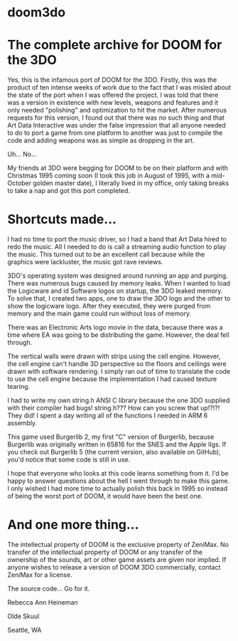 doom3do
=======

The complete archive for DOOM for the 3DO
=========================================

Yes, this is the infamous port of DOOM for the 3DO. Firstly, this
was the product of ten intense weeks of work due to the fact that
I was misled about the state of the port when I was offered
the project. I was told that there was a version in existence
with new levels, weapons and features and it only needed "polishing"
and optimization to hit the market. After numerous requests
for this version, I found out that there was no such thing and
that Art Data Interactive was under the false impression that
all anyone needed to do to port a game from one platform to
another was just to compile the code and adding weapons
was as simple as dropping in the art.

Uh... No...

My friends at 3DO were begging for DOOM to be on their platform and with 
Christmas 1995 coming soon (I took this job in August of 1995, with a
mid-October golden master date), I literally lived in my office, only taking
breaks to take a nap and got this port completed.

Shortcuts made...
=================

I had no time to port the music driver, so I had a band that Art Data hired
to redo the music. All I needed to do is call a streaming audio function
to play the music. This turned out to be an excellent call because while
the graphics were lackluster, the music got rave reviews.

3DO's operating system was designed around running an app and purging. There
was numerous bugs caused by memory leaks. When I wanted to load the Logicware
and id Software logos on startup, the 3DO leaked memory. To
solve that, I created two apps, one to draw the 3DO logo and the other to
show the logicware logo. After they executed, they were purged from memory
and the main game could run without loss of memory.

There was an Electronic Arts logo movie in the data, because there was a time where
EA was going to be distributing the game. However, the deal fell through.

The vertical walls were drawn with strips using the cell engine. However, the 
cell engine can't handle 3D perspective so the floors and ceilings were drawn
with software rendering. I simply ran out of time to translate the code
to use the cell engine because the implementation I had caused texture tearing.

I had to write my own string.h ANSI C library because the one 3DO supplied
with their compiler had bugs! string.h??? How can you screw that up!?!?! They
did! I spent a day writing all of the functions I needed in ARM 6 assembly.

This game used Burgerlib 2, my first "C" version of Burgerlib, because Burgerlib
was originally written in 65816 for the SNES and the Apple IIgs. If you
check out Burgerlib 5 (the current version, also available on GitHub), you'd notice
that some code is still in use.

I hope that everyone who looks at this code learns something from it.
I'd be happy to answer questions about the hell I went through to make this
game. I only wished I had more time to actually polish this back in 1995 so
instead of being the worst port of DOOM, it would have been the best one.

And one more thing...
=====================

The intellectual property of DOOM is the exclusive property of ZeniMax. 
No transfer of the intellectual property of DOOM or any transfer of the
ownership of the sounds, art or other game assets are given nor implied.
If anyone wishes to release a version of DOOM 3DO commercially, contact
ZeniMax for a license.

The source code... Go for it.

Rebecca Ann Heineman

Olde Skuul

Seattle, WA

